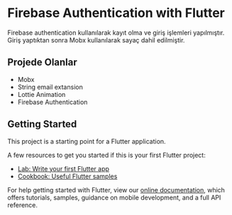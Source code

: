 # Firebase Authentication with Flutter

Firebase authentication kullanılarak kayıt olma ve giriş işlemleri yapılmıştır. Giriş yaptıktan sonra Mobx kullanılarak sayaç dahil edilmiştir.

## Projede Olanlar

- Mobx
- String email extansion
- Lottie Animation
- Firebase Authentication

## Getting Started

This project is a starting point for a Flutter application.

A few resources to get you started if this is your first Flutter project:

- [Lab: Write your first Flutter app](https://flutter.dev/docs/get-started/codelab)
- [Cookbook: Useful Flutter samples](https://flutter.dev/docs/cookbook)

For help getting started with Flutter, view our
[online documentation](https://flutter.dev/docs), which offers tutorials,
samples, guidance on mobile development, and a full API reference.

